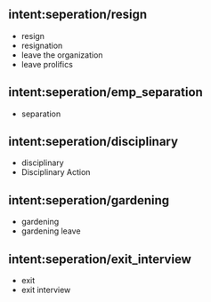 ## intent:seperation/resign
- resign
- resignation
- leave the organization
- leave prolifics

## intent:seperation/emp_separation
- separation

## intent:seperation/disciplinary
- disciplinary
- Disciplinary Action

## intent:seperation/gardening
- gardening
- gardening leave

## intent:seperation/exit_interview
- exit
- exit interview
